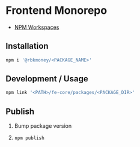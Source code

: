 # Frontend Monorepo

-   [NPM Workspaces](https://docs.npmjs.com/cli/v7/using-npm/workspaces)

## Installation

```sh
npm i '@rbkmoney/<PACKAGE_NAME>'
```

## Development / Usage

```sh
npm link '<PATH>/fe-core/packages/<PACKAGE_DIR>'
```

## Publish

1.  Bump package version
2.  ```sh
    npm publish
    ```

